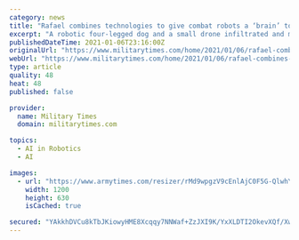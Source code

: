 ```yaml
---
category: news
title: "Rafael combines technologies to give combat robots a ‘brain’ to map threats indoors"
excerpt: "A robotic four-legged dog and a small drone infiltrated and mapped a building in an Israeli coastal community recently as part of Rafael Advanced Defense Systems demonstration of new technological capabilities for indoor battlefields."
publishedDateTime: 2021-01-06T23:16:00Z
originalUrl: "https://www.militarytimes.com/home/2021/01/06/rafael-combines-technologies-to-give-combat-robots-a-brain-to-map-threats-indoors/"
webUrl: "https://www.militarytimes.com/home/2021/01/06/rafael-combines-technologies-to-give-combat-robots-a-brain-to-map-threats-indoors/"
type: article
quality: 48
heat: 48
published: false

provider:
  name: Military Times
  domain: militarytimes.com

topics:
  - AI in Robotics
  - AI

images:
  - url: "https://www.armytimes.com/resizer/rMd9wpgzV9cEnlAjC0F5G-QlwhY=/1200x630/filters:quality(100)/cloudfront-us-east-1.images.arcpublishing.com/mco/LD65OTSQGNBSNP2LYSLKWQXEGA.JPG"
    width: 1200
    height: 630
    isCached: true

secured: "YAkkhDVCu8kTbJKiowyHME8Xcqqy7NNWaf+ZzJXI9K/YxXLDTI2OkevXQf/XwTwP/DF6ikATjDFBNxIKo9HmWMXUwXJzZTg4ojK/6JXfZT/1xeQ0YWyPbVQD0UAQDR427T8T+H89AlqTfWifT1zoaLj3tbLuSnRoicX+AEoRENb08FjFudnjEHXjYlcx25+v0Q9t4n8NR7+IMn9/v7BbdM96egwwpY/3jN91eLO8Vmbqtm1iRaHO/RMm1FAHxrp4vlux9MLy+eWRldlT/kzpwiCDANSc5b2ZC6qTwzyaC9LatWKK+GwItg3I7ybgkmuTRWgZyYrBQz9wcvhFZbqX3sj9quP//qjzbK7NQ6eFGq0=;je0+jRX1k9190SQ1aPAWOg=="
---
```


